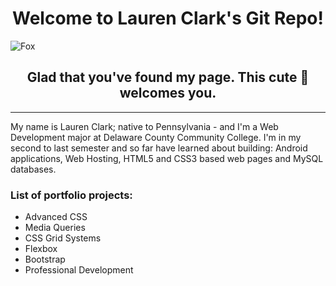  # <div align="center"> Welcome to Lauren Clark's Git Repo! </div>
 
![Fox](https://media.tenor.com/images/96538f8377043ab31b2b0e62bd821c06/tenor.gif)

## <div align="center"> Glad that you've found my page. This cute :fox_face: welcomes you. </div>

---  

My name is Lauren Clark; native to Pennsylvania -   and I'm a Web Development major at Delaware County Community College. I'm in my second to last semester and so far have learned about building: Android applications, Web Hosting, HTML5 and CSS3 based web pages and MySQL databases.


### List of portfolio projects:

* Advanced CSS
* Media Queries
* CSS Grid Systems
* Flexbox
* Bootstrap
* Professional Development  


